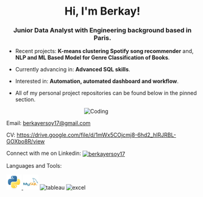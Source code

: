 <h1 align="center">Hi, I'm Berkay!</h1>
<h3 align="center">Junior Data Analyst with Engineering background based in Paris.</h3>

- Recent projects: **K-means clustering Spotify song recommender** and, **NLP and ML Based Model for Genre Classification of Books**.

- Currently advancing in: **Advanced SQL skills**.

- Interested in: **Automation, automated dashboard and workflow**.

- All of my personal project repositories can be found below in the pinned section.

<img align="right" alt="Coding" width="300" src="https://media.tenor.com/lvLaG5hPCncAAAAC/data-analysis.gif">

<br />


Email: berkayersoy17@gmail.com

CV: https://drive.google.com/file/d/1mWx5COjcmj8-6hd2_hIRJRBL-GOXbo8R/view


Connect with me on Linkedin: <a href="https://linkedin.com/in/berkayersoy17" target="blank"><img align="center" src="https://raw.githubusercontent.com/rahuldkjain/github-profile-readme-generator/master/src/images/icons/Social/linked-in-alt.svg" alt="berkayersoy17" height="30" width="40" /></a><br />
  
</p>

Languages and Tools:

  <p align="left">
  
  <a href="https://www.python.org" target="_blank" rel="noreferrer">
  <img src="https://raw.githubusercontent.com/devicons/devicon/master/icons/python/python-original.svg" alt="python" width="40" height="40"/>
  </a> 
  <img src="https://raw.githubusercontent.com/devicons/devicon/master/icons/mysql/mysql-original-wordmark.svg" alt="mysql" width="40" height="40"/> 
  <img src="https://www.svgviewer.dev/static-svgs/14592/tableau-icon.svg" alt="tableau" width="40" height="40"/> 
  <img src="https://upload.wikimedia.org/wikipedia/commons/thumb/a/ae/Antu_ms-excel.svg/2048px-Antu_ms-excel.svg.png" alt="excel" width="40" height="40"/> 


 
 
</p>

